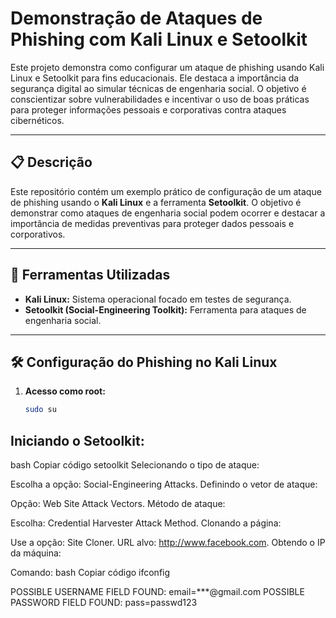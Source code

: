# Demonstração de Ataques de Phishing com Kali Linux e Setoolkit

Este projeto demonstra como configurar um ataque de phishing usando Kali Linux e Setoolkit para fins educacionais. Ele destaca a importância da segurança digital ao simular técnicas de engenharia social. O objetivo é conscientizar sobre vulnerabilidades e incentivar o uso de boas práticas para proteger informações pessoais e corporativas contra ataques cibernéticos.


---

## 📋 Descrição

Este repositório contém um exemplo prático de configuração de um ataque de phishing usando o **Kali Linux** e a ferramenta **Setoolkit**. O objetivo é demonstrar como ataques de engenharia social podem ocorrer e destacar a importância de medidas preventivas para proteger dados pessoais e corporativos.

---

## 🔧 Ferramentas Utilizadas

- **Kali Linux:** Sistema operacional focado em testes de segurança.
- **Setoolkit (Social-Engineering Toolkit):** Ferramenta para ataques de engenharia social.

---

## 🛠️ Configuração do Phishing no Kali Linux

1. **Acesso como root:**
   ```bash
   sudo su
## Iniciando o Setoolkit:

bash
Copiar código
setoolkit
Selecionando o tipo de ataque:

Escolha a opção: Social-Engineering Attacks.
Definindo o vetor de ataque:

Opção: Web Site Attack Vectors.
Método de ataque:

Escolha: Credential Harvester Attack Method.
Clonando a página:

Use a opção: Site Cloner.
URL alvo: http://www.facebook.com.
Obtendo o IP da máquina:

Comando:
bash
Copiar código
ifconfig


POSSIBLE USERNAME FIELD FOUND: email=***@gmail.com
POSSIBLE PASSWORD FIELD FOUND: pass=passwd123
